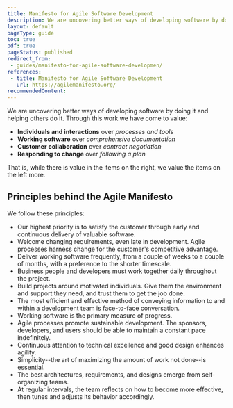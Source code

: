 ```yaml
---
title: Manifesto for Agile Software Development
description: We are uncovering better ways of developing software by doing it and helping others do it. These are our values and principles.
layout: default
pageType: guide
toc: true
pdf: true
pageStatus: published
redirect_from:
 - guides/manifesto-for-agile-software-developmen/
references:
 - title: Manifesto for Agile Software Development
   url: https://agilemanifesto.org/
recommendedContent: 
---
```


We are uncovering better ways of developing software by doing it and helping others do it. Through this work we have come to value:

- **Individuals and interactions** over *processes and tools*
- **Working software** over *comprehensive documentation*
- **Customer collaboration** over *contract negotiation*
- **Responding to change** over *following a plan*

That is, while there is value in the items on the right, we value the items on the left more.

## Principles behind the Agile Manifesto

We follow these principles:

- Our highest priority is to satisfy the customer through early and continuous delivery of valuable software.
- Welcome changing requirements, even late in development. Agile processes harness change for the customer's competitive advantage.
- Deliver working software frequently, from a couple of weeks to a couple of months, with a preference to the shorter timescale.
- Business people and developers must work together daily throughout the project.
- Build projects around motivated individuals. Give them the environment and support they need, and trust them to get the job done.
- The most efficient and effective method of conveying information to and within a development team is face-to-face conversation.
- Working software is the primary measure of progress.
- Agile processes promote sustainable development. The sponsors, developers, and users should be able to maintain a constant pace indefinitely.
- Continuous attention to technical excellence and good design enhances agility.
- Simplicity--the art of maximizing the amount of work not done--is essential.
- The best architectures, requirements, and designs emerge from self-organizing teams.
- At regular intervals, the team reflects on how to become more effective, then tunes and adjusts its behavior accordingly.